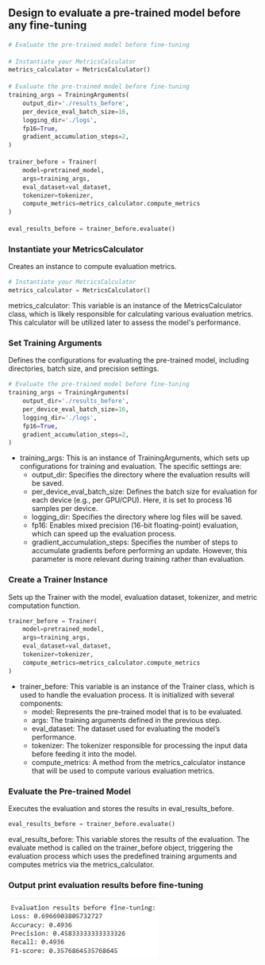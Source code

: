 ## Design to evaluate a pre-trained model before any fine-tuning
```python
# Evaluate the pre-trained model before fine-tuning

# Instantiate your MetricsCalculator
metrics_calculator = MetricsCalculator()

# Evaluate the pre-trained model before fine-tuning
training_args = TrainingArguments(
    output_dir='./results_before',
    per_device_eval_batch_size=16,
    logging_dir='./logs',
    fp16=True,
    gradient_accumulation_steps=2,
)

trainer_before = Trainer(
    model=pretrained_model,
    args=training_args,
    eval_dataset=val_dataset,
    tokenizer=tokenizer,
    compute_metrics=metrics_calculator.compute_metrics
)

eval_results_before = trainer_before.evaluate()
```
### Instantiate your MetricsCalculator
Creates an instance to compute evaluation metrics.
```python
# Instantiate your MetricsCalculator
metrics_calculator = MetricsCalculator()
```
metrics_calculator: This variable is an instance of the MetricsCalculator class, which is likely responsible for calculating various evaluation metrics. This calculator will be utilized later to assess the model's performance.
### Set Training Arguments
Defines the configurations for evaluating the pre-trained model, including directories, batch size, and precision settings.
```python
# Evaluate the pre-trained model before fine-tuning
training_args = TrainingArguments(
    output_dir='./results_before',
    per_device_eval_batch_size=16,
    logging_dir='./logs',
    fp16=True,
    gradient_accumulation_steps=2,
)
```
  - training_args: This is an instance of TrainingArguments, which sets up configurations for training and evaluation. The specific settings are:
    - output_dir: Specifies the directory where the evaluation results will be saved.
    - per_device_eval_batch_size: Defines the batch size for evaluation for each device (e.g., per GPU/CPU). Here, it is set to process 16 samples per device.
    - logging_dir: Specifies the directory where log files will be saved.
    - fp16: Enables mixed precision (16-bit floating-point) evaluation, which can speed up the evaluation process.
    - gradient_accumulation_steps: Specifies the number of steps to accumulate gradients before performing an update. However, this parameter is more relevant during training rather than evaluation.
### Create a Trainer Instance
Sets up the Trainer with the model, evaluation dataset, tokenizer, and metric computation function.
```python
trainer_before = Trainer(
    model=pretrained_model,
    args=training_args,
    eval_dataset=val_dataset,
    tokenizer=tokenizer,
    compute_metrics=metrics_calculator.compute_metrics
)
```
  - trainer_before: This variable is an instance of the Trainer class, which is used to handle the evaluation process. It is initialized with several components:
    - model: Represents the pre-trained model that is to be evaluated.
    - args: The training arguments defined in the previous step.
    - eval_dataset: The dataset used for evaluating the model’s performance.
    - tokenizer: The tokenizer responsible for processing the input data before feeding it into the model.
    - compute_metrics: A method from the metrics_calculator instance that will be used to compute various evaluation metrics.
### Evaluate the Pre-trained Model
Executes the evaluation and stores the results in eval_results_before.
```python
eval_results_before = trainer_before.evaluate()
```
eval_results_before: This variable stores the results of the evaluation. The evaluate method is called on the trainer_before object, triggering the evaluation process which uses the predefined training arguments and computes metrics via the metrics_calculator. 
### Output print evaluation results before fine-tuning
![Evaluation result before fine-tuning](https://github.com/Sayomphon/Stock-Analysis-using-FinBERTandBART/blob/45c8c189f3e60afa41326c1419455262c6af2b52/Evaluation%20result%20before%20fine-tuning.PNG)
